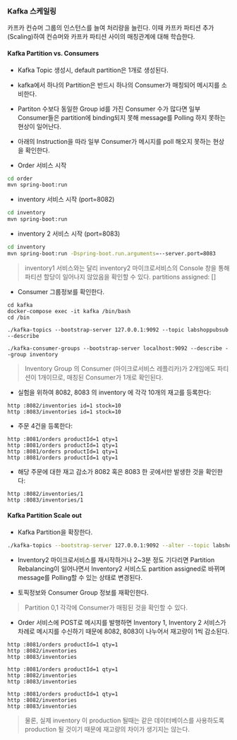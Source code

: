 

### Kafka 스케일링 

카프카 컨슈머 그룹의 인스턴스를 늘여 처리량을 늘린다. 이때 카프카 파티션 추가(Scaling)하여 컨슈머와 카프카 파티션 사이의 매칭관계에 대해 학습한다.

#### Kafka Partition vs. Consumers
 
- Kafka Topic 생성시, default partition은 1개로 생성된다. 
- kafka에서 하나의 Partition은 반드시 하나의 Consumer가 매칭되어 메시지를 소비한다. 
- Partiton 수보다 동일한 Group id를 가진 Consumer 수가 많다면 일부 Consumer들은 partition에 binding되지 못해 message를 Polling 하지 못하는 현상이 일어난다. 
- 아래의 Instruction을 따라 일부 Consumer가 메시지를 poll 해오지 못하는 현상을 확인한다.

- Order 서비스 시작
```bash
cd order
mvn spring-boot:run
```
- inventory 서비스 시작 (port=8082)
```bash
cd inventory
mvn spring-boot:run
```
- inventory 2 서비스 시작 (port=8083)
```bash
cd inventory
mvn spring-boot:run -Dspring-boot.run.arguments=--server.port=8083
```
> inventory1 서비스와는 달리 inventory2 마이크로서비스의 Console 창을 통해 파티션 할당이 일어나지 않았음을 확인할 수 있다.
> partitions assigned: []

- Consumer 그룹정보를 확인한다.
```
cd kafka
docker-compose exec -it kafka /bin/bash
cd /bin

./kafka-topics --bootstrap-server 127.0.0.1:9092 --topic labshoppubsub --describe

./kafka-consumer-groups --bootstrap-server localhost:9092 --describe --group inventory
```
> Inventory Group 의  Consumer (마이크로서비스 레플리카)가 2개임에도 파티션이 1개이므로, 매칭된 Consumer가  1개로 확인된다.

- 실험을 위하여 8082, 8083 의 inventory 에 각각 10개의 재고를 등록한다:
```
http :8082/inventories id=1 stock=10
http :8083/inventories id=1 stock=10
```
- 주문 4건을 등록한다:
```
http :8081/orders productId=1 qty=1
http :8081/orders productId=1 qty=1
http :8081/orders productId=1 qty=1
http :8081/orders productId=1 qty=1
```
- 해당 주문에 대한 재고 감소가 8082 혹은 8083 한 곳에서만 발생한 것을 확인한다:
```
http :8082/inventories/1
http :8083/inventories/1
```

#### Kafka Partition Scale out 

- Kafka Partition을 확장한다. 

```sh 
./kafka-topics --bootstrap-server 127.0.0.1:9092 --alter --topic labshoppubsub -partitions 2
```

- Inventory2 마이크로서비스를 재시작하거나 2~3분 정도 기다리면 Partition Rebalancing이 일어나면서 Inventory2 서비스도 partition assigned로 바뀌며 message를 Polling할 수 있는 상태로 변경된다.

- 토픽정보와 Consumer Group 정보를 재확인한다.

> Partition 0,1 각각에 Consumer가 매핑된 것을 확인할 수 있다.



- Order 서비스에 POST로 메시지를 발행하면 Inventory 1, Inventory 2 서비스가 차례로 메시지를 수신하기 때문에 8082, 8083이 나누어서 재고량이 1씩 감소된다.

```
http :8081/orders productId=1 qty=1
http :8082/inventories
http :8083/inventories

http :8081/orders productId=1 qty=1
http :8082/inventories
http :8083/inventories

http :8081/orders productId=1 qty=1
http :8082/inventories
http :8083/inventories

```
> 물론, 실제 inventory 이 production 될때는 같은 데이터베이스를 사용하도록 production 될 것이기 때문에 재고량의 차이가 생기지는 않는다.
